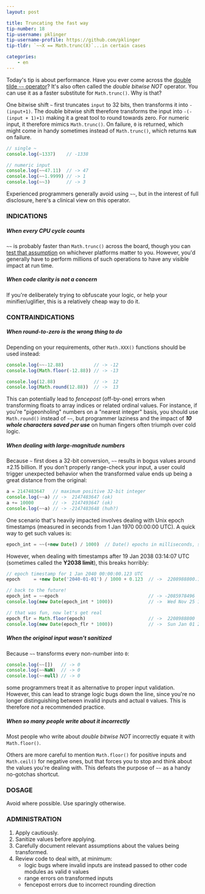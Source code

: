 ```yaml
---
layout: post

title: Truncating the fast way
tip-number: 18
tip-username: pklinger
tip-username-profile: https://github.com/pklinger
tip-tldr: `~~X == Math.trunc(X)`...in certain cases

categories:
    - en
---
```


Today's tip is about performance. Have you ever come across the [double tilde `~~` operator](http://stackoverflow.com/questions/5971645/what-is-the-double-tilde-operator-in-javascript)? It's also often called the _double bitwise NOT_ operator. You can use it as a faster substitute for `Math.trunc()`. Why is that?

One bitwise shift `~` first truncates `input` to 32 bits, then transforms it into `-(input+1)`. The double bitwise shift therefore transforms the input into `-(-(input + 1)+1)` making it a great tool to round towards zero. For numeric input, it therefore mimics `Math.trunc()`. On failure, `0` is returned, which might come in handy sometimes instead of `Math.trunc()`, which returns `NaN` on failure.

```js
// single ~
console.log(~1337)    // -1338

// numeric input
console.log(~~47.11)  // -> 47
console.log(~~1.9999) // -> 1
console.log(~~3)      // -> 3
```

Experienced programmers generally avoid using `~~`, but in the interest of full disclosure, here's a clinical view on this operator.

### INDICATIONS

##### When every CPU cycle counts
`~~` is probably faster than `Math.trunc()` across the board, though you can [test that assumption](https://jsperf.com/jsfvsbitnot/10) on whichever platforms matter to you. However, you'd generally have to perform millions of such operations to have any visible impact at run time.

##### When code clarity is not a concern
If you're deliberately trying to obfuscate your logic, or help your minifier/uglifier, this is a relatively cheap way to do it.

### CONTRAINDICATIONS

##### When round-to-zero is the _wrong_ thing to do
Depending on your requirements, other `Math.XXX()` functions should be used instead:
```js
console.log(~~-12.88)           // -> -12
console.log(Math.floor(-12.88)) // -> -13

console.log(12.88)              // ->  12
console.log(Math.round(12.88))  // ->  13
```
This can potentially lead to _fencepost_ (off-by-one) errors when transforming floats to array indices or related ordinal values. For instance, if you're "pigeonholing" numbers on a "nearest integer" basis, you should use `Math.round()` instead of `~~`, but programmer laziness and the impact of **_10 whole characters saved per use_** on human fingers often triumph over cold logic.

##### When dealing with large-magnitude numbers
Because `~` first does a 32-bit conversion, `~~` results in bogus values around &plusmn;2.15 billion. If you don't properly range-check your input, a user could trigger unexpected behavior when the transformed value ends up being a great distance from the original:
```js
a = 2147483647   // maximum positive 32-bit integer
console.log(~~a) // ->  2147483647 (ok)
a += 10000       // ->  2147493647 (ok)
console.log(~~a) // -> -2147483648 (huh?)
```
One scenario that's heavily impacted involves dealing with Unix epoch timestamps (measured in seconds from 1 Jan 1970 00:00:00 UTC). A quick way to get such values is:
```js
epoch_int = ~~(+new Date() / 1000)  // Date() epochs in milliseconds, so we scale accordingly
```
However, when dealing with timestamps after 19 Jan 2038 03:14:07 UTC (sometimes called the **Y2038 limit**), this breaks horribly:
```js
// epoch timestamp for 1 Jan 2040 00:00:00.123 UTC
epoch     = +new Date('2040-01-01') / 1000 + 0.123  // ->  2208988800.123

// back to the future!
epoch_int = ~~epoch                                 // -> -2085978496
console.log(new Date(epoch_int * 1000))             // ->  Wed Nov 25 1903 17:31:44 UTC

// that was fun, now let's get real
epoch_flr = Math.floor(epoch)                       // ->  2208988800
console.log(new Date(epoch_flr * 1000))             // ->  Sun Jan 01 2040 00:00:00 UTC
```

##### When the original input wasn't sanitized
Because `~~` transforms every non-number into `0`:
```js
console.log(~~[])   // -> 0
console.log(~~NaN)  // -> 0
console.log(~~null) // -> 0
```
some programmers treat it as alternative to proper input validation. However, this can lead to strange logic bugs down the line, since you're no longer distinguishing between invalid inputs and actual `0` values. This is therefore _not_ a recommended practice.

##### When so many people write about it incorrectly
Most people who write about _double bitwise NOT_ incorrectly equate it with `Math.floor()`.

Others are more careful to mention `Math.floor()` for positive inputs and `Math.ceil()` for negative ones, but that forces you to stop and think about the values you're dealing with. This defeats the purpose of `~~` as a handy no-gotchas shortcut.

### DOSAGE
Avoid where possible. Use sparingly otherwise.

### ADMINISTRATION
1. Apply cautiously.
2. Sanitize values before applying.
3. Carefully document relevant assumptions about the values being transformed.
4. Review code to deal with, at minimum:
   * logic bugs where invalid inputs are instead passed to other code modules as valid `0` values
   * range errors on transformed inputs
   * fencepost errors due to incorrect rounding direction
